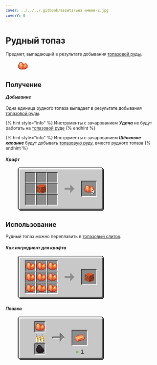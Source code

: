 ```yaml
---
cover: ../../../.gitbook/assets/Без имени-2.jpg
coverY: 0
---
```


# Рудный топаз

Предмет, выпадающий в результате добывания [топазовой руды](../../rudy/topazovaya-ruda.md).

<figure><img src="../../../.gitbook/assets/raw_orange_ore.png" alt=""><figcaption></figcaption></figure>

## Получение

#### _Добывание_

Одна единица рудного топаза выпадает в результате добывания [топазовой руды](../../rudy/topazovaya-ruda.md).

{% hint style="info" %}
Инструменты с зачарованием _**Удача**_ не будут работать на [топазовой руде](../../rudy/topazovaya-ruda.md)
{% endhint %}

{% hint style="info" %}
Инструменты с зачарованием _**Шёлковое касание**_ будут добывать [топазовую руду](../../rudy/topazovaya-ruda.md), вместо рудного топаза
{% endhint %}

#### _Крафт_



<figure><img src="../../../.gitbook/assets/raw_orange_ore_result-multi.png" alt=""><figcaption></figcaption></figure>

## Использование

Рудный топаз можно переплавить в [топазовый слиток](topazovyi-slitok.md).

#### _Как ингредиент для крафта_

<figure><img src="../../../.gitbook/assets/raw_orange_ore_block_result-x1.png" alt=""><figcaption></figcaption></figure>

#### _Плавка_

<figure><img src="../../../.gitbook/assets/raw_orange_ore_ing.png" alt=""><figcaption></figcaption></figure>
